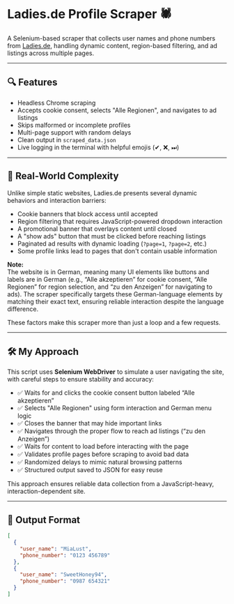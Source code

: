 # Ladies.de Profile Scraper 🕷️

A Selenium-based scraper that collects user names and phone numbers from [Ladies.de](https://www.ladies.de), handling dynamic content, region-based filtering, and ad listings across multiple pages.

---

## 🔍 Features

- Headless Chrome scraping  
- Accepts cookie consent, selects "Alle Regionen", and navigates to ad listings  
- Skips malformed or incomplete profiles  
- Multi-page support with random delays  
- Clean output in `scraped_data.json`  
- Live logging in the terminal with helpful emojis (✔, ❌, ⏭)  

---

## 🧠 Real-World Complexity

Unlike simple static websites, Ladies.de presents several dynamic behaviors and interaction barriers:

- Cookie banners that block access until accepted  
- Region filtering that requires JavaScript-powered dropdown interaction  
- A promotional banner that overlays content until closed  
- A "show ads" button that must be clicked before reaching listings  
- Paginated ad results with dynamic loading (`?page=1`, `?page=2`, etc.)  
- Some profile links lead to pages that don't contain usable information  

**Note:**  
The website is in German, meaning many UI elements like buttons and labels are in German (e.g., “Alle akzeptieren” for cookie consent, “Alle Regionen” for region selection, and “zu den Anzeigen” for navigating to ads). The scraper specifically targets these German-language elements by matching their exact text, ensuring reliable interaction despite the language difference.

These factors make this scraper more than just a loop and a few requests.

---

## 🛠 My Approach

This script uses **Selenium WebDriver** to simulate a user navigating the site, with careful steps to ensure stability and accuracy:

- ✅ Waits for and clicks the cookie consent button labeled “Alle akzeptieren”  
- ✅ Selects "Alle Regionen" using form interaction and German menu logic  
- ✅ Closes the banner that may hide important links  
- ✅ Navigates through the proper flow to reach ad listings (“zu den Anzeigen”)  
- ✅ Waits for content to load before interacting with the page  
- ✅ Validates profile pages before scraping to avoid bad data  
- ✅ Randomized delays to mimic natural browsing patterns  
- ✅ Structured output saved to JSON for easy reuse  

This approach ensures reliable data collection from a JavaScript-heavy, interaction-dependent site.

---

## 📁 Output Format

```json
[
  {
    "user_name": "MiaLust",
    "phone_number": "0123 456789"
  },
  {
    "user_name": "SweetHoney94",
    "phone_number": "0987 654321"
  }
]
